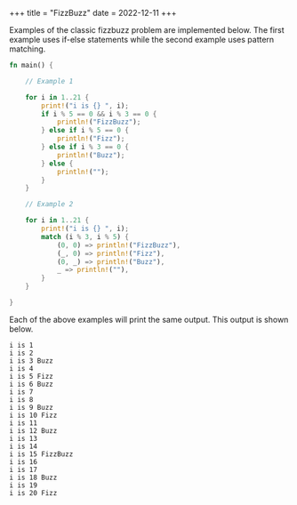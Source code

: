 +++
title = "FizzBuzz"
date = 2022-12-11
+++

Examples of the classic fizzbuzz problem are implemented below. The first example uses if-else statements while the second example uses pattern matching.

```rust
fn main() {

    // Example 1

    for i in 1..21 {
        print!("i is {} ", i);
        if i % 5 == 0 && i % 3 == 0 {
            println!("FizzBuzz");
        } else if i % 5 == 0 {
            println!("Fizz");
        } else if i % 3 == 0 {
            println!("Buzz");
        } else {
            println!("");
        }
    }

    // Example 2

    for i in 1..21 {
        print!("i is {} ", i);
        match (i % 3, i % 5) {
            (0, 0) => println!("FizzBuzz"),
            (_, 0) => println!("Fizz"),
            (0, _) => println!("Buzz"),
            _ => println!(""),
        }
    }

}
```

Each of the above examples will print the same output. This output is shown below.

```
i is 1
i is 2
i is 3 Buzz
i is 4
i is 5 Fizz
i is 6 Buzz
i is 7
i is 8
i is 9 Buzz
i is 10 Fizz
i is 11
i is 12 Buzz
i is 13
i is 14
i is 15 FizzBuzz
i is 16
i is 17
i is 18 Buzz
i is 19
i is 20 Fizz
```
